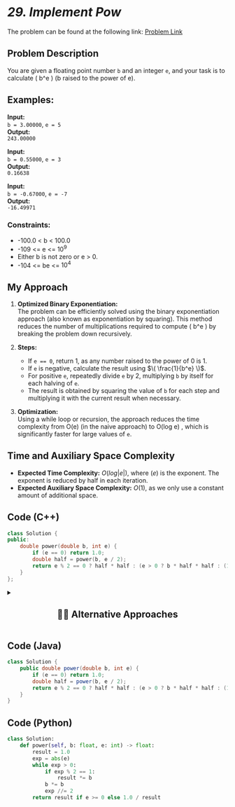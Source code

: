 
# *29. Implement Pow*

The problem can be found at the following link: [Problem Link](https://www.geeksforgeeks.org/problems/powx-n/1)

## Problem Description

You are given a floating point number `b` and an integer `e`, and your task is to calculate \( b^e \) (b raised to the power of e).

## Examples:

**Input:**  
`b = 3.00000`, `e = 5`  
**Output:**  
`243.00000`

**Input:**  
`b = 0.55000`, `e = 3`  
**Output:**  
`0.16638`

**Input:**  
`b = -0.67000`, `e = -7`  
**Output:**  
`-16.49971`

### Constraints:

- -100.0 < b < 100.0
- -109 <= e <= $10^9$
- Either b is not zero or e > 0.
- -104 <= be <= $10^4$

## My Approach

1. **Optimized Binary Exponentiation:**  
   The problem can be efficiently solved using the binary exponentiation approach (also known as exponentiation by squaring). This method reduces the number of multiplications required to compute \( b^e \) by breaking the problem down recursively.

2. **Steps:**
   - If `e == 0`, return 1, as any number raised to the power of 0 is 1.
   - If `e` is negative, calculate the result using $\( \frac{1}{b^e} \)$.
   - For positive `e`, repeatedly divide `e` by 2, multiplying `b` by itself for each halving of `e`.
   - The result is obtained by squaring the value of `b` for each step and multiplying it with the current result when necessary.

3. **Optimization:**  
   Using a while loop or recursion, the approach reduces the time complexity from  O(e) (in the naive approach) to O(log e) , which is significantly faster for large values of `e`.

## Time and Auxiliary Space Complexity

- **Expected Time Complexity:** $O(log |e|)$, where $(e)$ is the exponent. The exponent is reduced by half in each iteration.
- **Expected Auxiliary Space Complexity:** $O(1)$, as we only use a constant amount of additional space.

## Code (C++)

```cpp
class Solution {
public:
    double power(double b, int e) {
        if (e == 0) return 1.0;
        double half = power(b, e / 2);
        return e % 2 == 0 ? half * half : (e > 0 ? b * half * half : (1.0 / b) * half * half);
    }
};
```

<details>
  <summary><h2 align='center'>👨‍💻 Alternative Approaches</h2></summary>

## **1. Iterative Method (Binary Exponentiation)**

```cpp
class Solution {
public:
    double power(double b, int e) {
        double result = 1.0;
        long long exp = abs((long long)e);
        while (exp > 0) {
            if (exp % 2 == 1) result *= b;
            b *= b;
            exp /= 2;
        }
        return e < 0 ? 1.0 / result : result;
    }
};
```

- **Optimization:** No recursion, reduced overhead.
- **Time Complexity:** $\( O(\log e) \)$
- **Space Complexity:** $\( O(1) \)$



## **2. Tail-Recursive Method**

```cpp
class Solution {
public:
    double power(double b, int e, double result = 1.0) {
        if (e == 0) return result;
        if (e < 0) return power(1.0 / b, -e, result);
        return e % 2 == 0 ? power(b * b, e / 2, result) : power(b * b, e / 2, result * b);
    }
};
```

- **Optimization:** Tail recursion ensures no stack buildup in compilers with tail-call optimization.
- **Time Complexity:** $\( O(\log e) \)$
- **Space Complexity:** $\( O(\log e) \)$ (if no tail-call optimization)



## **3. Using Built-in Function**

```cpp
// #include <cmath> 
class Solution {
public:
    double power(double b, int e) {
        return std::pow(b, e);
    }
};
```

- **Optimization:** Leverages highly optimized library implementation.
- **Time Complexity:** $\( O(1) \)$ (Library-optimized)
- **Space Complexity:** $\( O(1) \)$



## **4. Modified Iterative Approach (Handling Edge Cases)**

```cpp
class Solution {
public:
    double power(double b, int e) {
        long long exp = e;
        double result = 1.0;
        if (exp < 0) { b = 1.0 / b; exp = -exp; }
        while (exp) {
            if (exp & 1) result *= b;
            b *= b;
            exp >>= 1;
        }
        return result;
    }
};
```

- **Optimization:** Uses bitwise operations and handles edge cases like negative exponents directly.
- **Time Complexity:** $\( O(\log e) \)$
- **Space Complexity:** $\( O(1) \)$



### Summary of Approaches:

| Approaches                  | Time Complexity  | Space Complexity  | Notes                        |
|-----------------------------|-----------------|-------------------|------------------------------|
| Recursive                   | $O(\log e)$ | $O(\log e)$   | Simple, uses recursion.      |
| Iterative (Binary Exp.)     | $O(\log e) $ | $O(1)$        | Most efficient approach.     |
| Tail-Recursive             | $O(\log e) $ | $O(\log e)$   | Requires tail-call opt.      |
| Built-in `std::pow`        | $O(1) $      | $O(1)$        | Leveraging library power.    |
| Modified Iterative         | $O(\log e) $ | $O(1)$        | Handles edge cases well.     |

The **iterative binary exponentiation** is typically the best choice for performance-critical scenarios.

</details>

## Code (Java)

```java
class Solution {
    public double power(double b, int e) {
        if (e == 0) return 1.0;
        double half = power(b, e / 2);
        return e % 2 == 0 ? half * half : (e > 0 ? b * half * half : (1.0 / b) * half * half);
    }
}
```

## Code (Python)

```python
class Solution:
    def power(self, b: float, e: int) -> float:
        result = 1.0
        exp = abs(e)
        while exp > 0:
            if exp % 2 == 1:
                result *= b
            b *= b
            exp //= 2
        return result if e >= 0 else 1.0 / result
```


